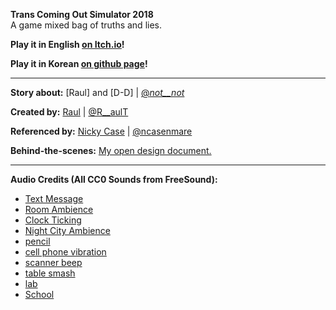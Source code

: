 **Trans Coming Out Simulator 2018**    
A game mixed bag of truths and lies.

**Play it in English [on Itch.io](https://seongwoonr.itch.io/trans-coming-out-simulator-2018)!**

**Play it in Korean [on github page](https://seongwoonr.github.io/trans-coming-out-simulator-2018)!**

---

**Story about:** [Raul] and [D-D] | [@_not__not_](https://twitter.com/_not__not_)

**Created by:** [Raul](http://seongwoonr.github.io) | [@R__aulT](https://twitter.com/R__aulT)

**Referenced by:** [Nicky Case](http://ncase.me/) | [@ncasenmare](https://twitter.com/ncasenmare)

**Behind-the-scenes:** [My open design document.](https://seongwoonr.github.io/trans-cos-2018/)

---

**Audio Credits (All CC0 Sounds from FreeSound):**

* [Text Message](http://www.freesound.org/people/Porphyr/sounds/191678/)
* [Room Ambience](http://www.freesound.org/people/gchase/sounds/144046/)
* [Clock Ticking](http://www.freesound.org/people/olver/sounds/130388/)
* [Night City Ambience](http://www.freesound.org/people/amszala/sounds/85240/)
* [pencil](https://www.freesound.org/people/InspectorJ/sounds/398271/)
* [cell phone vibration](https://www.freesound.org/people/SmartWentCody/sounds/179012/)
* [scanner beep](https://www.freesound.org/people/kalisemorrison/sounds/202530/)
* [table smash](https://freesound.org/people/NeoSpica/sounds/434146/)
* [lab](https://freesound.org/people/joedeshon/sounds/265350/)
* [School](https://freesound.org/people/klankbeeld/sounds/192930/)
